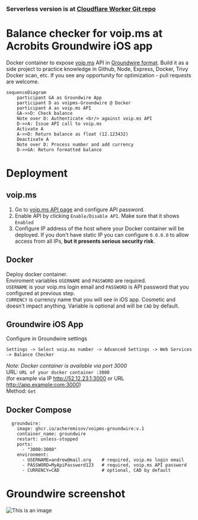 ###  Serverless version is at [Cloudflare Worker Git repo](https://github.com/acheremisov/voipms-groudwire-cloudflare-worker)

# Balance checker for voip.ms at Acrobits Groundwire iOS app

Docker container to expose [voip.ms](voip.ms) API in [Groundwire format](https://doc.acrobits.net/api/client/balance_checker.html). Build it as a side project to practice knowledge in Github, Node, Express, Docker, Trivy Docker scan, etc. If you see any opportunity for optimization - pull requests are welcome.

```mermaid
sequenceDiagram
    participant GA as Groundwire App
    participant D as voipms-Groundwire @ Docker
    participant A as voip.ms API
    GA->>D: Check balance
    Note over D: Authenticate <br/> against voip.ms API
    D->>A: Issue API call to voip.ms
    Activate A
    A->>D: Return balance as float (12.123432)
    Deactivate A
    Note over D: Process number and add currency
    D->>GA: Return formatted balance
```

# Deployment

## voip.ms

1. Go to [voip.ms API page](https://voip.ms/m/api.php) and configure API password.
2. Enable API by clicking `Enable/Disable API`. Make sure that it shows `Enabled`
3. Configure IP address of the host where your Docker container will be deployed. If you don't have static IP you can configure `0.0.0.0` to allow access from all IPs, **but it presents serious security risk**.

## Docker

Deploy docker container. <br>
Enviroment variables `USERNAME` and `PASSWORD` are required. <br>
`USERNAME` is your voip.ms login email and `PASSWORD` is API password that you configured at previous step. <br>
`CURRENCY` is currency name that you will see in iOS app. Cosmetic and doesn't impact anything. Variable is optional and will be `CAD` by default.

## Groundwire iOS App

Configure in Groundwire settings

`Settings -> Select voip.ms number -> Advanced Settings -> Web Services -> Balance Checker`

_Note: Docker container is available via port 3000_ <br>
URL: `URL of your docker container :3000` <br> (for example via IP http://52.12.23.1:3000 or URL http://app.example:com:3000) <br>
Method: `Get` <br>

## Docker Compose

```
  groundwire:
    image: ghcr.io/acheremisov/voipms-groundwire:v.1
    container_name: groundwire
    restart: unless-stopped
    ports:
      - "3000:3000"
    environment:
      - USERNAME=andrew@mail.org    # required, voip.ms login email
      - PASSWORD=MyApiPassword123   # required, voip.ms API password
      - CURRENCY=CAD                # optional, CAD by default

```

# Groundwire screenshot

![This is an image](/pictures/groundwire.PNG)
